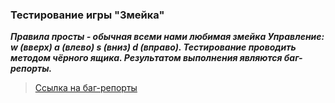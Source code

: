 
### Тестирование игры "Змейка"
**_Правила просты - обычная всеми нами любимая змейка Управление: w (вверх) a (влево) s (вниз) d (вправо).
Тестирование проводить методом чёрного ящика. Результатом выполнения являются баг-репорты._**

>[Ссылка на баг-репорты](https://docs.google.com/spreadsheets/d/1XSAohiLlvf338IKYZ05OOmQc9-Rcp4JEQX2nWU9r-cQ/edit#gid=0)